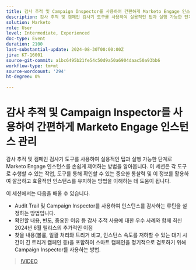```yaml
---
title: 감사 추적 및 Campaign Inspector를 사용하여 간편하게 Marketo Engage 인스턴스 관리
description: 감사 추적 및 캠페인 검사기 도구를 사용하여 실용적인 팁과 실행 가능한 단계로 Marketo Engage 인스턴스를 손쉽게 제어하는 방법을 알아봅니다. 이 세션은 각 도구로 수행할 수 있는 작업, 도구를 통해 확인할 수 있는 중요한 통찰력 및 이 정보를 활용하여 깔끔하고 효율적인 인스턴스를 유지하는 방법을 이해하는 데 도움이 됩니다.  이 세션에서는 감사 추적 및 캠페인 검사기를 사용하여 인스턴스를 감사하는 루틴을 설정하는 방법에 대해 알아봅니다.  확인할 내용, 빈도, 중요한 이유 등 감사 추적 사용에 대한 우수 사례와 함께 최신 2024년 6월 릴리스의 추가적인 이점  찾을 내용(볼륨, 일괄 처리와 트리거 비교, 인스턴스 속도를 저하할 수 있는 대기 시간이 긴 트리거 캠페인 등)을 포함하여 스마트 캠페인을 정기적으로 검토하기 위해 Campaign Inspector를 사용하는 방법.
solution: Marketo
role: User
level: Intermediate, Experienced
doc-type: Event
duration: 2100
last-substantial-update: 2024-08-30T00:00:00Z
jira: KT-16001
source-git-commit: a1bc6495b21fe54c50d9a50a6904daac50a93bb6
workflow-type: tm+mt
source-wordcount: '294'
ht-degree: 0%

---
```



# 감사 추적 및 Campaign Inspector를 사용하여 간편하게 Marketo Engage 인스턴스 관리

감사 추적 및 캠페인 검사기 도구를 사용하여 실용적인 팁과 실행 가능한 단계로 Marketo Engage 인스턴스를 손쉽게 제어하는 방법을 알아봅니다. 이 세션은 각 도구로 수행할 수 있는 작업, 도구를 통해 확인할 수 있는 중요한 통찰력 및 이 정보를 활용하여 깔끔하고 효율적인 인스턴스를 유지하는 방법을 이해하는 데 도움이 됩니다.

이 세션에서는 다음을 배울 수 있습니다.

* Audit Trail 및 Campaign Inspector를 사용하여 인스턴스를 감사하는 루틴을 설정하는 방법입니다.
* 확인할 내용, 빈도, 중요한 이유 등 감사 추적 사용에 대한 우수 사례와 함께 최신 2024년 6월 릴리스의 추가적인 이점
* 찾을 내용(볼륨, 일괄 처리와 트리거 비교, 인스턴스 속도를 저하할 수 있는 대기 시간이 긴 트리거 캠페인 등)을 포함하여 스마트 캠페인을 정기적으로 검토하기 위해 Campaign Inspector를 사용하는 방법.

>[!VIDEO](https://video.tv.adobe.com/v/3456958/?learn=on&captions=kor)
